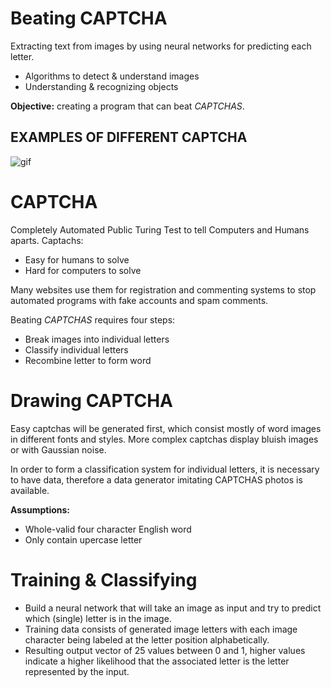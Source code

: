 # Beating CAPTCHA
Extracting text from images by using neural networks for predicting each letter.
- Algorithms to detect & understand images
- Understanding & recognizing objects

__Objective:__ creating a program that can beat *CAPTCHAS*.

## EXAMPLES OF DIFFERENT CAPTCHA
![gif](https://androidportal.zoznam.sk/wp-content/uploads/2017/06/15/captcha.gif)

# CAPTCHA
Completely Automated Public Turing Test to tell Computers and Humans aparts.
Captachs:
- Easy for humans to solve
- Hard for computers to solve

Many websites use them for registration and commenting systems to stop
automated programs with fake accounts and spam comments.

Beating *CAPTCHAS* requires four steps:
- Break images into individual letters
- Classify individual letters
- Recombine letter to form word

# Drawing CAPTCHA 
Easy captchas will be generated first, which consist mostly of word images in different fonts and styles. More complex captchas display bluish images or with Gaussian noise. 

In order to form a classification system for individual letters, it is necessary to have data, therefore a data generator imitating CAPTCHAS photos is available.

__Assumptions:__
- Whole-valid four character English word
- Only contain upercase letter

# Training & Classifying
- Build a neural network that will take an image as input and try to predict
which (single) letter is in the image.
- Training data consists of generated image letters with each image character being labeled at the letter position alphabetically.
- Resulting output vector of 25 values between 0 and 1, higher values indicate a higher likelihood that the associated letter is the letter represented by the input.
